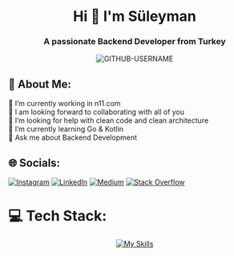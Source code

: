 <h1 align="center">Hi 👋 I'm Süleyman</h1>
<h3 align="center">A passionate Backend Developer from Turkey</h3>

<p align="center"> <img src="https://komarev.com/ghpvc/?username=suleymankayabasi&label=Profile%20views&color=ce9927&style=flat" alt="GITHUB-USERNAME" /> </p>

## 💫 About Me:
🔭 I’m currently working in n11.com<br>👯 I am looking forward to collaborating with all of you<br>🤝 I’m looking for help with clean code and clean architecture<br>🌱 I’m currently learning Go & Kotlin<br>💬 Ask me about Backend Development


## 🌐 Socials:
[![Instagram](https://img.shields.io/badge/Instagram-%23E4405F.svg?logo=Instagram&logoColor=white)](https://instagram.com/sleymankayabasi) [![LinkedIn](https://img.shields.io/badge/LinkedIn-%230077B5.svg?logo=linkedin&logoColor=white)](https://linkedin.com/in/suleyman-kayabasi) [![Medium](https://img.shields.io/badge/Medium-12100E?logo=medium&logoColor=white)](https://medium.com/@suleymankayabasi) [![Stack Overflow](https://img.shields.io/badge/-Stackoverflow-FE7A16?logo=stack-overflow&logoColor=white)](https://stackoverflow.com/users/suleymankayabasi) 

# 💻 Tech Stack:
<!-- https://github.com/tandpfun/skill-icons -->
<div align="center">

[![My Skills](https://skillicons.dev/icons?i=java,py,js,flask,kotlin,spring,maven,gradle,hibernate,mysql,mongodb,postgres,kafka,docker,jenkins,kubernetes,grafana,linux,react,git)](https://skillicons.dev)

</div>
